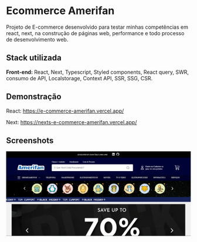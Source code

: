 # Ecommerce Amerifan

Projeto de E-commerce desenvolvido para testar minhas competências em react, next, na construção de páginas web, performance e todo processo de desenvolvimento web.

## Stack utilizada

**Front-end:** React, Next, Typescript, Styled components, React query, SWR, consumo de API, Localstorage, Context API, SSR, SSG, CSR.

## Demonstração

React: https://e-commerce-amerifan.vercel.app/

Next: https://nexts-e-commerce-amerifan.vercel.app/

## Screenshots

![App Screenshot](./readme/ecommerce.PNG)
